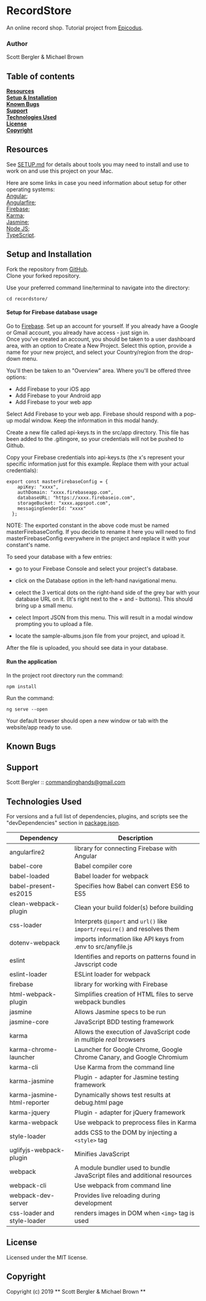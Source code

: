 # RecordStore
An online record shop. Tutorial project from [Epicodus](https://www.learnhowtoprogram.com).

### Author
Scott Bergler & Michael Brown

## Table of contents
**[Resources](#resources)**<br>
**[Setup & Installation](#setup-and-installation)**<br>
**[Known Bugs](#known-bugs)**<br>
**[Support](#support-and-contact-details)**<br>
**[Technologies Used](#technologies-used)**<br>
**[License](#license)**<br>
**[Copyright](#copyright)**<br>

## Resources
See [SETUP.md](./SETUP.md) for details about tools you may need to install and use to work on and use this project on your Mac.  

Here are some links in case you need information about setup for other operating systems:  
[Angular](https://angular.io/);  
[Angularfire](https://github.com/angular/angularfire2);  
[Firebase](https://firebase.google.com/);  
[Karma](https://karma-runner.github.io/latest/index.html);  
[Jasmine](https://jasmine.github.io/);  
[Node JS](https://nodejs.org/en/);  
[TypeScript](https://www.typescriptlang.org/).

## Setup and Installation
Fork the repository from [GitHub](https://github.com/skillitzimberg/recordstore).  
Clone your forked repository.  

Use your preferred command line/terminal to navigate into the directory:
```
cd recordstore/
```
#### Setup for Firebase database usage
Go to [Firebase](https://firebase.google.com/).
Set up an account for yourself. If you already have a Google or Gmail account, you already have access - just sign in.  
Once you've created an account, you should be taken to a user dashboard area, with an option to Create a New Project. Select this option, provide a name for your new project, and select your Country/region from the drop-down menu.  

You'll then be taken to an "Overview" area. Where you'll be offered three options:  

- Add Firebase to your iOS app
- Add Firebase to your Android app
- Add Firebase to your web app

Select Add Firebase to your web app. Firebase should respond with a pop-up modal window. Keep the information in this modal handy.  

Create a new file called api-keys.ts in the src/app directory. This file has been added to the .gitingore, so your credentials will not be pushed to Github.  

Copy your Firebase credentials into api-keys.ts (the x's represent your specific information just for this example. Replace them with your actual credentials):
```
export const masterFirebaseConfig = {
    apiKey: "xxxx",
    authDomain: "xxxx.firebaseapp.com",
    databaseURL: "https://xxxx.firebaseio.com",
    storageBucket: "xxxx.appspot.com",
    messagingSenderId: "xxxx"
  };
```

NOTE: The exported constant in the above code must be named masterFirebaseConfig. If you decide to rename it here you will need to find masterFirebaseConfig everywhere in the project and replace it with your constant's name.

To seed your database with a few entries:
- go to your Firebase Console and select your project's database.  

- click on the Database option in the left-hand navigational menu.

- celect the 3 vertical dots on the right-hand side of the grey bar with your database URL on it. (It's right next to the + and - buttons). This should bring up a small menu.

- celect Import JSON from this menu. This will result in a modal window prompting you to upload a file.

- locate the sample-albums.json file from your project, and upload it.

After the file is uploaded, you should see data in your database.

#### Run the application
In the project root directory run the command:
```
npm install
```
Run the command:
```
ng serve --open
```
Your default browser should open a new window or tab with the website/app ready to use.

## Known Bugs

## Support
Scott Bergler :: commandinghands@gmail.com

## Technologies Used
For versions and a full list of dependencies, plugins, and scripts see the "devDependencies" section in [package.json](./package.json).  

| Dependency | Description |
| --- | --- |
| angularfire2 | library for connecting Firebase with Angular |
| babel-core | Babel compiler core |
| babel-loaded | Babel loader for webpack |
| babel-present-es2015 | Specifies how Babel can convert ES6 to ES5 |
| clean-webpack-plugin | Clean your build folder(s) before building |
| css-loader | Interprets `@import` and `url()` like `import/require()` and resolves them |
| dotenv-webpack | imports information like API keys from .env to src/anyfile.js |
| eslint | Identifies and reports on patterns found in Javscript code |
| eslint-loader | ESLint loader for webpack |
| firebase | library for working with Firebase |
| html-webpack-plugin | Simplifies creation of HTML files to serve webpack bundles |
| jasmine | Allows Jasmine specs to be run |
| jasmine-core | JavaScript BDD testing framework |
| karma | Allows the execution of JavaScript code in multiple *real* browsers |
| karma-chrome-launcher | Launcher for Google Chrome, Google Chrome Canary, and Google Chromium |
| karma-cli | Use Karma from the command line |
| karma-jasmine | Plugin - adapter for Jasmine testing framework |
| karma-jasmine-html-reporter | Dynamically shows test results at debug.html page |
| karma-jquery | Plugin - adapter for jQuery framework |
| karma-webpack | Use webpack to preprocess files in Karma |
| style-loader | adds CSS to the DOM by injecting a `<style>` tag |
| uglifyjs-webpack-plugin | Minifies JavaScript |
| webpack | A module bundler used to bundle JavaScript files and additional resources |
| webpack-cli | Use webpack from command line |
| webpack-dev-server | Provides live reloading during development |
| css-loader and style-loader | renders images in DOM when `<img>` tag is used |

## License
Licensed under the MIT license.

## Copyright
Copyright (c) 2019 ** Scott Bergler & Michael Brown **

